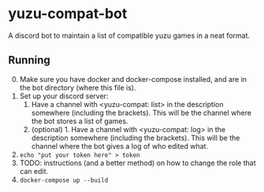 # yuzu-compat-bot

A discord bot to maintain a list of compatible yuzu games in a neat format.

## Running

0. Make sure you have docker and docker-compose installed, and are in the bot directory (where this file is).
1. Set up your discord server:
    1. Have a channel with \<yuzu-compat: list> in the description somewhere (including the brackets). This will be the channel where the bot stores a list of games.
    2. (optional) 1. Have a channel with \<yuzu-compat: log> in the description somewhere (including the brackets). This will be the channel where the bot gives a log of who edited what. 
2. `echo "put your token here" > token`
3. TODO: instructions (and a better method) on how to change the role that can edit. 
3. `docker-compose up --build`
